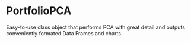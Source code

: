 # PortfolioPCA
Easy-to-use class object that performs PCA with great detail and outputs conveniently formated Data Frames and charts.
